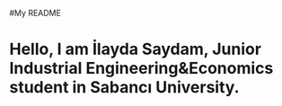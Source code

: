 #My README

# Hello, I am İlayda Saydam, Junior Industrial Engineering&Economics student in Sabancı University.
